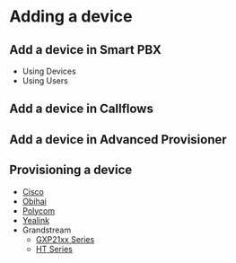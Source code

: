 # Adding a device

## Add a device in Smart PBX
- Using Devices
- Using Users
## Add a device in Callflows
## Add a device in Advanced Provisioner

## Provisioning a device
- [Cisco](cisco/cisco_provisioning_guide.md)
- [Obihai](obihai/obihai_provisioning_guide.md)
- [Polycom](polycom/polycom_provisioning_guide.md)
- [Yealink](yealink/yealink_provisioning_guide.md)
- Grandstream
    - [GXP21xx Series](/provisioner/grandstream/grandstream_gxp21xx_provisioning_guide.md)
    - [HT Series](/provisioner/grandstream/grandstream_ht_provisioning_guide.md)
